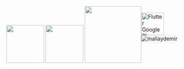 <div style="float: left;">
  <img width="100" src="https://img.icons8.com/color/48/000000/flutter.png"/>
  <img width="100" src="https://upload.wikimedia.org/wikipedia/commons/e/ee/.NET_Core_Logo.svg"/>
  <img width="150" src="https://logos-world.net/wp-content/uploads/2021/08/Amazon-Web-Services-AWS-Logo.png"/>
</div>
<br>
<a href="https://play.google.com/store/apps/details?id=com.fortaksi.mobil"><img src="https://flutter-badge-generator.web.app/assets/assets/images/badges/googleplay-publisher.svg" alt="Flutter GooglePlay Publisher" align="left" height="60" width="60" ></a>
<img src="https://github-readme-stats.vercel.app/api?username=maliaydemir&show_icons=true" alt="maliaydemir" />
